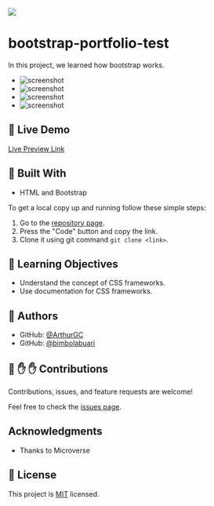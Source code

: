 ![](https://img.shields.io/badge/Microverse-blueviolet)
# bootstrap-portfolio-test
In this project, we learned how bootstrap works.

- ![screenshot](/images/bootstrap-v1.png)
- ![screenshot](/images/bootstrap-v2.png)
- ![screenshot](/images/bootstrap-v3.png)
- ![screenshot](/images/bootstrap-v4.png)
## :red_circle: Live Demo

[Live Preview Link](https://arthurgc.github.io/bootstrap-portfolio-test/)

## :hammer: Built With

- HTML and Bootstrap

To get a local copy up and running follow these simple steps:

1. Go to the [repository page](https://github.com/ArthurGC/bootstrap-portfolio-test/tree/bootstrap-application).
2. Press the "Code" button and copy the link.
3. Clone it using git command `git clone <link>`.

## :blue_book: Learning Objectives

- Understand the concept of CSS frameworks.
- Use documentation for CSS frameworks.

## 👤 Authors

- GitHub: [@ArthurGC](https://github.com/ArthurGC)
- GitHub: [@bimbolabuari](https://github.com/bimbolabuari)

## 🤝 :raised_hand: :raised_hand: Contributions

Contributions, issues, and feature requests are welcome!

Feel free to check the [issues page](https://github.com/ArthurGC/bootstrap-portfolio-test/issues).

## Acknowledgments

- Thanks to Microverse

## 📝 License

This project is [MIT](LICENSE) licensed.